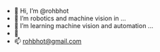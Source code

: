- 👋 Hi, I’m @rohbhot
- 👀 I’m robotics and machine vision  in ...
- 🌱 I’m learning machine vision and automation  ...
- 💞️ 
- 📫 rohbhot@gmail.com
<!---
rohbhot/rohbhot is a ✨ special ✨ repository because its `README.md` (this file) appears on your GitHub profile.
You can click the Preview link to take a look at your changes.
--->
